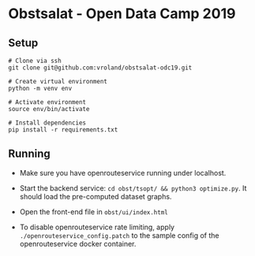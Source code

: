 # Obstsalat - Open Data Camp 2019

## Setup
```
# Clone via ssh
git clone git@github.com:vroland/obstsalat-odc19.git

# Create virtual environment
python -m venv env

# Activate environment
source env/bin/activate

# Install dependencies
pip install -r requirements.txt
```

## Running

* Make sure you have openrouteservice running under localhost. 
* Start the backend service: `cd obst/tsopt/ && python3 optimize.py`. It should load the pre-computed dataset graphs.
* Open the front-end file in `obst/ui/index.html`

* To disable openrouteservice rate limiting, apply `./openrouteservice_config.patch` to the sample config of the openrouteservice docker container.
